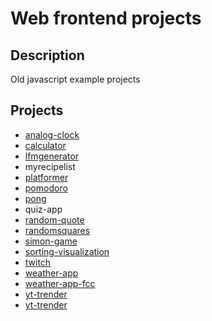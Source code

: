 # Web frontend projects

## Description

Old javascript example projects

## Projects

* [analog-clock](./analog-clock/index.html)
* [calculator](./calculator/index.html)
* [lfmgenerator](./lfmgenerator/wow.html)
* myrecipelist
* [platformer](./platformer/index.html)
* [pomodoro](./pomodoro/index.html)
* [pong](./pong/index.html)
* quiz-app
* [random-quote](./random-quote/index.html)
* [randomsquares](./random-squares/index.html)
* [simon-game](./simon-game/index.html)
* [sorting-visualization](./sorting-visualization/index.html)
* [twitch](./twitch/index.html)
* [weather-app](./weather-app/index.html)
* [weather-app-fcc](./weather/index.html)
* [yt-trender](./yt-trender/index.html)
* [yt-trender](./yt-trender/index.html)